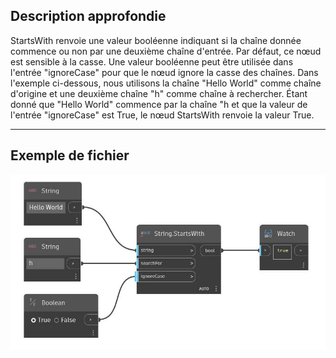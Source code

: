 ## Description approfondie
StartsWith renvoie une valeur booléenne indiquant si la chaîne donnée commence ou non par une deuxième chaîne d'entrée. Par défaut, ce nœud est sensible à la casse. Une valeur booléenne peut être utilisée dans l'entrée "ignoreCase" pour que le nœud ignore la casse des chaînes. Dans l'exemple ci-dessous, nous utilisons la chaîne "Hello World" comme chaîne d'origine et une deuxième chaîne "h" comme chaîne à rechercher. Étant donné que "Hello World" commence par la chaîne "h et que la valeur de l'entrée "ignoreCase" est True, le nœud StartsWith renvoie la valeur True.
___
## Exemple de fichier

![StartsWith](./DSCore.String.StartsWith_img.jpg)

